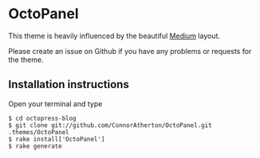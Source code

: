 OctoPanel
=========

This theme is heavily influenced by the beautiful [Medium](https://medium.com) layout.

Please create an issue on Github if you have any problems or requests for the theme.

## Installation instructions

Open your terminal and type

	$ cd octopress-blog
	$ git clone git://github.com/ConnorAtherton/OctoPanel.git .themes/OctoPanel
	$ rake install['OctoPanel']
	$ rake generate
